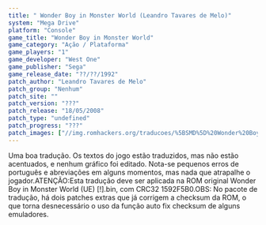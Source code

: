 ```yaml
---
title: " Wonder Boy in Monster World (Leandro Tavares de Melo)"
system: "Mega Drive"
platform: "Console"
game_title: "Wonder Boy in Monster World"
game_category: "Ação / Plataforma"
game_players: "1"
game_developer: "West One"
game_publisher: "Sega"
game_release_date: "??/??/1992"
patch_author: "Leandro Tavares de Melo"
patch_group: "Nenhum"
patch_site: ""
patch_version: "???"
patch_release: "18/05/2008"
patch_type: "undefined"
patch_progress: "???"
patch_images: ["//img.romhackers.org/traducoes/%5BSMD%5D%20Wonder%20Boy%20in%20Monster%20World%20-%20Leandro%20-%201.png","//img.romhackers.org/traducoes/%5BSMD%5D%20Wonder%20Boy%20in%20Monster%20World%20-%20Leandro%20-%202.png","//img.romhackers.org/traducoes/%5BSMD%5D%20Wonder%20Boy%20in%20Monster%20World%20-%20Leandro%20-%203.png"]
---
```

Uma boa tradução. Os textos do jogo estão traduzidos, mas não estão acentuados, e nenhum gráfico foi editado. Nota-se pequenos erros de português e abreviações em alguns momentos, mas nada que atrapalhe o jogador.ATENÇÃO:Esta tradução deve ser aplicada na ROM original Wonder Boy in Monster World (UE) [!].bin, com CRC32 1592F5B0.OBS: No pacote de tradução, há dois patches extras que já corrigem a checksum da ROM, o que torna desnecessário o uso da função auto fix checksum de alguns emuladores.